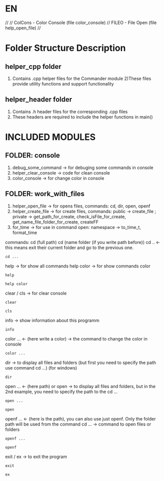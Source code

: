 # EN

//
// ColCons - Color Console (file color_console)
// FILEO - File Open (file help_open_file)
// 

# Folder Structure Description
## helper_cpp folder
1) Contains .cpp helper files for the Commander module
2)These files provide utility functions and support functionality
## helper_header folder
1) Contains .h header files for the corresponding .cpp files
2) These headers are required to include the helper functions in main()

# INCLUDED MODULES
## FOLDER: console
1) debug_some_command -> for debuging some commands in console
2) helper_clear_console -> code for clean console
3) color_console -> for change color in console
## FOLDER: work_with_files
1) helper_open_file -> for opens files, commands: cd, dir, open, openf
2) helper_create_file -> for create files, commands: public -> create_file ; 
private -> get_path_for_create, check_isFile_for_create, get_name_file_folder_for_create, createFF
3) for_time -> for use in command open: namespace -> to_time_t, format_time

commands:
cd (full path)
cd (name folder (if you write path before))
cd .. <- this means exit their current folder and go to the previous one.
```
cd ...
```

help -> for show all commands
help color -> for show commands color
```
help
```
```
help color
```

clear / cls -> for clear console
```
clear
```
```
cls
```

info -> show information about this programm
```
info
```

color ... <- (here write a color) -> the command to change the color in console
```
color ...
```

dir -> to display all files and folders (but first you need to specify the path use command cd ...) (for windows)
```
dir
```

open ... <- (here path) or open -> to display all files and folders, but in the 2nd example, you need to specify the path to the cd ...
```
open ...
```
```
open
```

openf ... <- (here is the path), you can also use just openf. Only the folder path will be used from the command cd ... -> command to open files or folders
```
openf ...
```
```
openf 
```

exit / ex -> to exit the program
```
exit
```
```
ex
```
